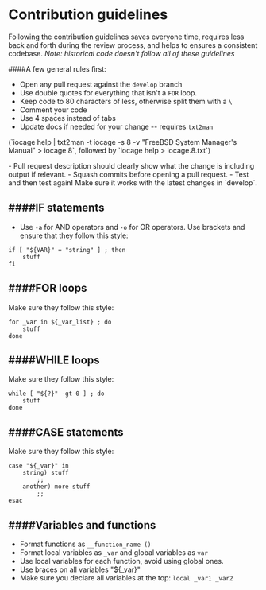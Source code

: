 # Contribution guidelines

Following the contribution guidelines saves everyone time, requires less back
and forth during the review process, and helps to ensures a consistent codebase.
*Note: historical code doesn't follow all of these guidelines*

####A few general rules first:
- Open any pull request against the `develop` branch
- Use double quotes for everything that isn't a `FOR` loop.
- Keep code to 80 characters of less, otherwise split them with a `\`
- Comment your code
- Use 4 spaces instead of tabs
- Update docs if needed for your change  -- requires `txt2man`
<p>(`iocage help | txt2man -t iocage -s 8 -v "FreeBSD System Manager's Manual" > iocage.8`, followed by `iocage help > iocage.8.txt`)</p>
- Pull request description should clearly show what the change is including output if relevant.
- Squash commits before opening a pull request.
- Test and then test again! Make sure it works with the latest changes in `develop`.

####IF statements
-----
- Use `-a` for AND operators and `-o` for OR operators.
Use brackets and ensure that they follow this style:
```
if [ "${VAR}" = "string" ] ; then
    stuff
fi
```

####FOR loops
-----
Make sure they follow this style:
```
for _var in ${_var_list} ; do
    stuff
done
```

####WHILE loops
-----
Make sure they follow this style:
```
while [ "${?}" -gt 0 ] ; do
    stuff
done
```

####CASE statements
----
Make sure they follow this style:
```
case "${_var}" in
    string) stuff
        ;;
    another) more stuff
        ;;
esac
```
####Variables and functions
-----
- Format functions as `__function_name ()`
- Format local variables as `_var` and global variables as `var`
- Use local variables for each function, avoid using global ones.
- Use braces on all variables "${_var}"
- Make sure you declare all variables at the top: `local _var1 _var2`

